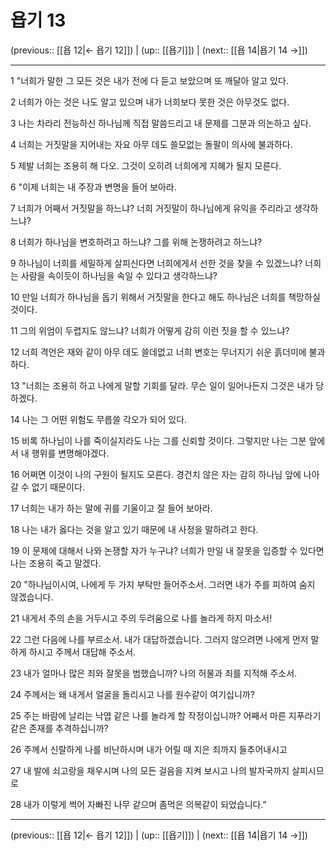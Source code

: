 # 욥기 13

(previous:: [[욥 12|← 욥기 12]]) | (up:: [[욥기]]) | (next:: [[욥 14|욥기 14 →]])

***




1 
"너희가 말한 그 모든 것은 내가 전에 다 듣고 보았으며 또 깨달아 알고 있다. 



2 
너희가 아는 것은 나도 알고 있으며 내가 너희보다 못한 것은 아무것도 없다. 



3 
나는 차라리 전능하신 하나님께 직접 말씀드리고 내 문제를 그분과 의논하고 싶다. 



4 
너희는 거짓말을 지어내는 자요 아무 데도 쓸모없는 돌팔이 의사에 불과하다. 



5 
제발 너희는 조용히 해 다오. 그것이 오히려 너희에게 지혜가 될지 모른다. 



6 
"이제 너희는 내 주장과 변명을 들어 보아라. 



7 
너희가 어째서 거짓말을 하느냐? 너희 거짓말이 하나님에게 유익을 주리라고 생각하느냐? 



8 
너희가 하나님을 변호하려고 하느냐? 그를 위해 논쟁하려고 하느냐? 



9 
하나님이 너희를 세밀하게 살피신다면 너희에게서 선한 것을 찾을 수 있겠느냐? 너희는 사람을 속이듯이 하나님을 속일 수 있다고 생각하느냐? 



10 
만일 너희가 하나님을 돕기 위해서 거짓말을 한다고 해도 하나님은 너희를 책망하실 것이다. 



11 
그의 위엄이 두렵지도 않느냐? 너희가 어떻게 감히 이런 짓을 할 수 있느냐? 



12 
너희 격언은 재와 같이 아무 데도 쓸데없고 너희 변호는 무너지기 쉬운 흙더미에 불과하다. 



13 
"너희는 조용히 하고 나에게 말할 기회를 달라. 무슨 일이 일어나든지 그것은 내가 당하겠다. 



14 
나는 그 어떤 위험도 무릅쓸 각오가 되어 있다. 



15 
비록 하나님이 나를 죽이실지라도 나는 그를 신뢰할 것이다. 그렇지만 나는 그분 앞에서 내 행위를 변명해야겠다. 



16 
어쩌면 이것이 나의 구원이 될지도 모른다. 경건치 않은 자는 감히 하나님 앞에 나아갈 수 없기 때문이다. 



17 
너희는 내가 하는 말에 귀를 기울이고 잘 들어 보아라. 



18 
나는 내가 옳다는 것을 알고 있기 때문에 내 사정을 말하려고 한다. 



19 
이 문제에 대해서 나와 논쟁할 자가 누구냐? 너희가 만일 내 잘못을 입증할 수 있다면 나는 조용히 죽고 말겠다. 



20 
"하나님이시여, 나에게 두 가지 부탁만 들어주소서. 그러면 내가 주를 피하여 숨지 않겠습니다. 



21 
내게서 주의 손을 거두시고 주의 두려움으로 나를 놀라게 하지 마소서! 



22 
그런 다음에 나를 부르소서. 내가 대답하겠습니다. 그러지 않으려면 나에게 먼저 말하게 하시고 주께서 대답해 주소서. 



23 
내가 얼마나 많은 죄와 잘못을 범했습니까? 나의 허물과 죄를 지적해 주소서. 



24 
주께서는 왜 내게서 얼굴을 돌리시고 나를 원수같이 여기십니까? 



25 
주는 바람에 날리는 낙엽 같은 나를 놀라게 할 작정이십니까? 어째서 마른 지푸라기 같은 존재를 추격하십니까? 



26 
주께서 신랄하게 나를 비난하시며 내가 어릴 때 지은 죄까지 들추어내시고 



27 
내 발에 쇠고랑을 채우시며 나의 모든 걸음을 지켜 보시고 나의 발자국까지 살피시므로 



28 
내가 이렇게 썩어 자빠진 나무 같으며 좀먹은 의복같이 되었습니다."

***

(previous:: [[욥 12|← 욥기 12]]) | (up:: [[욥기]]) | (next:: [[욥 14|욥기 14 →]])
